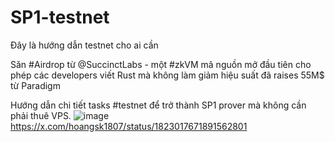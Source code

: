# SP1-testnet
Đây là hướng dẫn testnet cho ai cần

Săn #Airdrop từ @SuccinctLabs - một #zkVM mã nguồn mở đầu tiên cho phép các developers viết Rust mà không làm giảm hiệu suất đã raises 55M$ từ Paradigm

Hướng dẫn chi tiết tasks #testnet để trở thành SP1 prover mà không cần phải thuê VPS.
![image](https://github.com/user-attachments/assets/aecbb646-f5a1-46b0-b12d-12de7c2f014b)
https://x.com/hoangsk1807/status/1823017671891562801 
